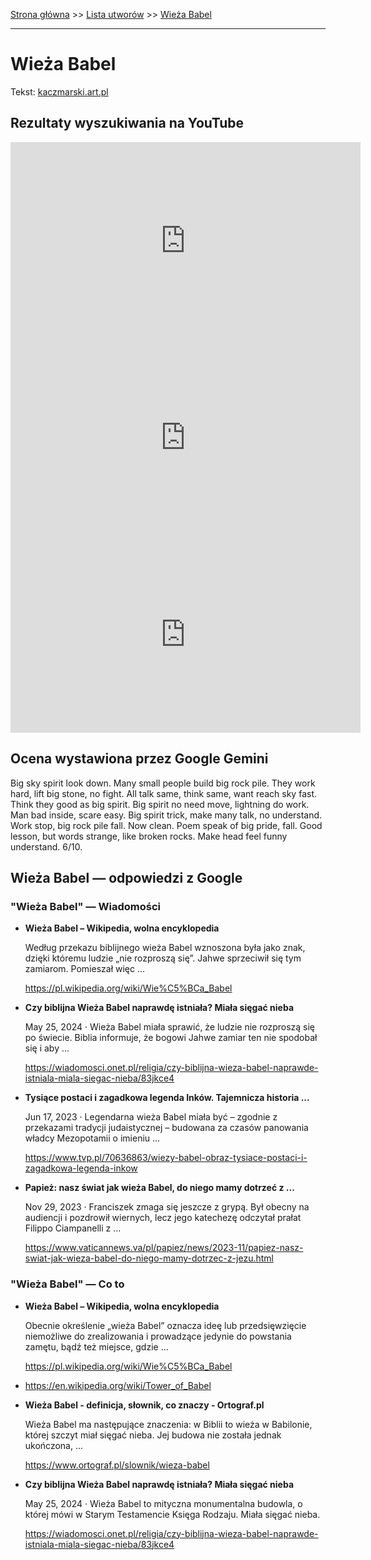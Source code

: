 [Strona główna](../index.md) >> [Lista utworów](../list.md) >> [Wieża Babel](635.md)

---

# Wieża Babel

Tekst: [kaczmarski.art.pl](https://www.kaczmarski.art.pl/tworczosc/wiersze/wieza-babel/)

## Rezultaty wyszukiwania na YouTube

<iframe width="560" height="315" src="https://www.youtube.com/embed/8Co2E8LHXU0?si=IdontcarewhotheIRSsendsImnotpayingtaxes" title="YouTube video player" frameborder="0" allow="accelerometer; autoplay; clipboard-write; encrypted-media; gyroscope; picture-in-picture; web-share" referrerpolicy="strict-origin-when-cross-origin" allowfullscreen></iframe>

<iframe width="560" height="315" src="https://www.youtube.com/embed/8_JDaawrH6Q?si=IdontcarewhotheIRSsendsImnotpayingtaxes" title="YouTube video player" frameborder="0" allow="accelerometer; autoplay; clipboard-write; encrypted-media; gyroscope; picture-in-picture; web-share" referrerpolicy="strict-origin-when-cross-origin" allowfullscreen></iframe>

<iframe width="560" height="315" src="https://www.youtube.com/embed/HLfjDVROxVI?si=IdontcarewhotheIRSsendsImnotpayingtaxes" title="YouTube video player" frameborder="0" allow="accelerometer; autoplay; clipboard-write; encrypted-media; gyroscope; picture-in-picture; web-share" referrerpolicy="strict-origin-when-cross-origin" allowfullscreen></iframe>

## Ocena wystawiona przez Google Gemini

Big sky spirit look down. Many small people build big rock pile. They work hard, lift big stone, no fight. All talk same, think same, want reach sky fast. Think they good as big spirit. Big spirit no need move, lightning do work. Man bad inside, scare easy. Big spirit trick, make many talk, no understand. Work stop, big rock pile fall. Now clean. Poem speak of big pride, fall. Good lesson, but words strange, like broken rocks. Make head feel funny understand. 6/10.


## Wieża Babel — odpowiedzi z Google

### "Wieża Babel" — Wiadomości

- **Wieża Babel – Wikipedia, wolna encyklopedia**

    Według przekazu biblijnego wieża Babel wznoszona była jako znak, dzięki któremu ludzie „nie rozproszą się”. Jahwe sprzeciwił się tym zamiarom. Pomieszał więc ... 

   <https://pl.wikipedia.org/wiki/Wie%C5%BCa_Babel>
- **Czy biblijna Wieża Babel naprawdę istniała? Miała sięgać nieba**

    May 25, 2024  ·  Wieża Babel miała sprawić, że ludzie nie rozproszą się po świecie. Biblia informuje, że bogowi Jahwe zamiar ten nie spodobał się i aby ... 

   <https://wiadomosci.onet.pl/religia/czy-biblijna-wieza-babel-naprawde-istniala-miala-siegac-nieba/83jkce4>
- **Tysiące postaci i zagadkowa legenda Inków. Tajemnicza historia ...**

    Jun 17, 2023  ·  Legendarna wieża Babel miała być – zgodnie z przekazami tradycji judaistycznej – budowana za czasów panowania władcy Mezopotamii o imieniu ... 

   <https://www.tvp.pl/70636863/wiezy-babel-obraz-tysiace-postaci-i-zagadkowa-legenda-inkow>
- **Papież: nasz świat jak wieża Babel, do niego mamy dotrzeć z ...**

    Nov 29, 2023  ·  Franciszek zmaga się jeszcze z grypą. Był obecny na audiencji i pozdrowił wiernych, lecz jego katechezę odczytał prałat Filippo Ciampanelli z ... 

   <https://www.vaticannews.va/pl/papiez/news/2023-11/papiez-nasz-swiat-jak-wieza-babel-do-niego-mamy-dotrzec-z-jezu.html>

### "Wieża Babel" — Co to

- **Wieża Babel – Wikipedia, wolna encyklopedia**

    Obecnie określenie „wieża Babel” oznacza ideę lub przedsięwzięcie niemożliwe do zrealizowania i prowadzące jedynie do powstania zamętu, bądź też miejsce, gdzie ... 

   <https://pl.wikipedia.org/wiki/Wie%C5%BCa_Babel>
- <https://en.wikipedia.org/wiki/Tower_of_Babel>
- **Wieża Babel - definicja, słownik, co znaczy - Ortograf.pl**

    Wieża Babel ma następujące znaczenia: w Biblii to wieża w Babilonie, której szczyt miał sięgać nieba. Jej budowa nie została jednak ukończona, ... 

   <https://www.ortograf.pl/slownik/wieza-babel>
- **Czy biblijna Wieża Babel naprawdę istniała? Miała sięgać nieba**

    May 25, 2024  ·  Wieża Babel to mityczna monumentalna budowla, o której mówi w Starym Testamencie Księga Rodzaju. Miała sięgać nieba. 

   <https://wiadomosci.onet.pl/religia/czy-biblijna-wieza-babel-naprawde-istniala-miala-siegac-nieba/83jkce4>

